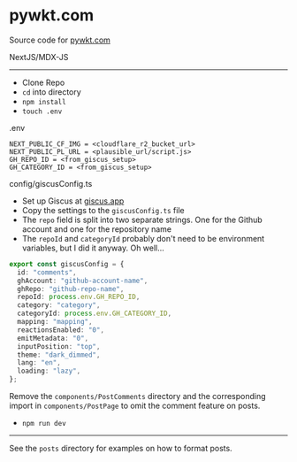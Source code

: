 # pywkt.com
Source code for [pywkt.com](https://pywkt.com)

NextJS/MDX-JS

---

- Clone Repo
- `cd` into directory
- `npm install`
- `touch .env`

.env
```env
NEXT_PUBLIC_CF_IMG = <cloudflare_r2_bucket_url>
NEXT_PUBLIC_PL_URL = <plausible_url/script.js>
GH_REPO_ID = <from_giscus_setup>
GH_CATEGORY_ID = <from_giscus_setup>
```

config/giscusConfig.ts
- Set up Giscus at [giscus.app](https://giscus.app/)
- Copy the settings to the `giscusConfig.ts` file
- The `repo` field is split into two separate strings. One for the Github account and one for the repository name
- The `repoId` and `categoryId` probably don't need to be environment variables, but I did it anyway. Oh well...

```ts
export const giscusConfig = {
  id: "comments",
  ghAccount: "github-account-name",
  ghRepo: "github-repo-name",
  repoId: process.env.GH_REPO_ID,
  category: "category",
  categoryId: process.env.GH_CATEGORY_ID,
  mapping: "mapping",
  reactionsEnabled: "0",
  emitMetadata: "0",
  inputPosition: "top",
  theme: "dark_dimmed",
  lang: "en",
  loading: "lazy",
};
```
Remove the `components/PostComments` directory and the corresponding import in `components/PostPage` to omit the comment feature on posts.

- `npm run dev`

---

See the `posts` directory for examples on how to format posts.
